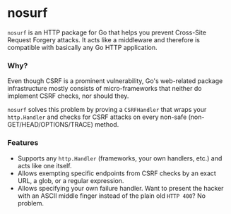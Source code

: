 # nosurf

`nosurf` is an HTTP package for Go
that helps you prevent Cross-Site Request Forgery attacks.
It acts like a middleware and therefore 
is compatible with basically any Go HTTP application.

### Why?
Even though CSRF is a prominent vulnerability,
Go's web-related package infrastructure mostly consists of
micro-frameworks that neither do implement CSRF checks,
nor should they.

`nosurf` solves this problem by proving a `CSRFHandler`
that wraps your `http.Handler` and checks for CSRF attacks
on every non-safe (non-GET/HEAD/OPTIONS/TRACE) method.


### Features

* Supports any `http.Handler` (frameworks, your own handlers, etc.)
and acts like one itself.
* Allows exempting specific endpoints from CSRF checks by
an exact URL, a glob, or a regular expression.
* Allows specifying your own failure handler. 
Want to present the hacker with an ASCII middle finger
instead of the plain old `HTTP 400`? No problem.

